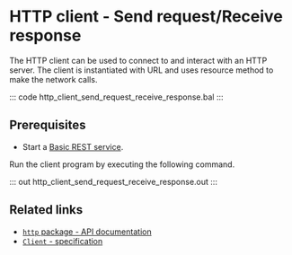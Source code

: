 # HTTP client - Send request/Receive response

The HTTP client can be used to connect to and interact with an HTTP server. The client is instantiated with URL and uses resource method to make the network calls.

::: code http_client_send_request_receive_response.bal :::

## Prerequisites
- Start a [Basic REST service](/learn/by-example/http-basic-rest-service/).

Run the client program by executing the following command.

::: out http_client_send_request_receive_response.out :::

## Related links
- [`http` package - API documentation](https://lib.ballerina.io/ballerina/http/latest/)
- [`Client` - specification](https://ballerina.io/spec/http/#24-client)
